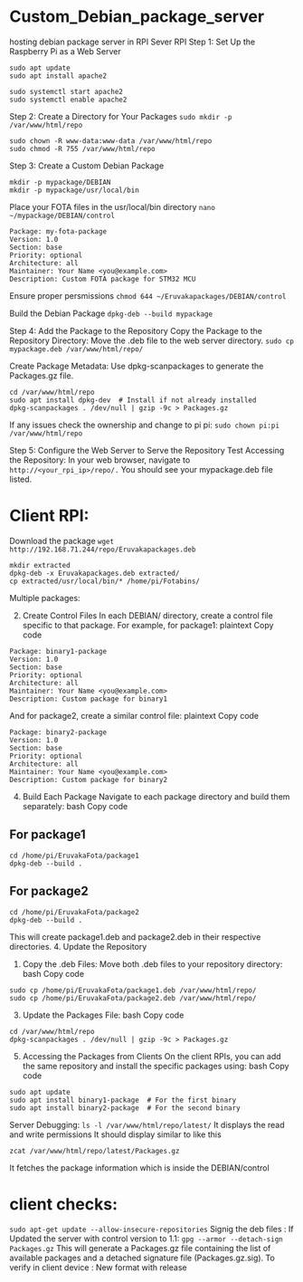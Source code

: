 # Custom_Debian_package_server
hosting debian package server in RPI 
Sever RPI
Step 1: Set Up the Raspberry Pi as a Web Server
```
sudo apt update
sudo apt install apache2
```
```
sudo systemctl start apache2
sudo systemctl enable apache2
```
Step 2: Create a Directory for Your Packages
`sudo mkdir -p /var/www/html/repo`
```
sudo chown -R www-data:www-data /var/www/html/repo
sudo chmod -R 755 /var/www/html/repo
```
Step 3: Create a Custom Debian Package
```
mkdir -p mypackage/DEBIAN
mkdir -p mypackage/usr/local/bin
```
Place your FOTA files in the usr/local/bin directory
`nano ~/mypackage/DEBIAN/control`
```
Package: my-fota-package
Version: 1.0
Section: base
Priority: optional
Architecture: all
Maintainer: Your Name <you@example.com>
Description: Custom FOTA package for STM32 MCU
```
Ensure proper persmissions
`chmod 644 ~/Eruvakapackages/DEBIAN/control`

Build the Debian Package
`dpkg-deb --build mypackage`

Step 4: Add the Package to the Repository
Copy the Package to the Repository Directory: Move the .deb file to the web server directory.
`sudo cp mypackage.deb /var/www/html/repo/`

Create Package Metadata: Use dpkg-scanpackages to generate the Packages.gz file.
```
cd /var/www/html/repo
sudo apt install dpkg-dev  # Install if not already installed
dpkg-scanpackages . /dev/null | gzip -9c > Packages.gz
```
If any issues check the ownership and change to pi pi:
`sudo chown pi:pi /var/www/html/repo`

Step 5: Configure the Web Server to Serve the Repository
Test Accessing the Repository: In your web browser, navigate to `http://<your_rpi_ip>/repo/.`
You should see your mypackage.deb file listed.
 
# **Client RPI:**
Download the package
`wget http://192.168.71.244/repo/Eruvakapackages.deb`

```
mkdir extracted
dpkg-deb -x Eruvakapackages.deb extracted/
cp extracted/usr/local/bin/* /home/pi/Fotabins/
 ```

Multiple packages:

 
2. Create Control Files
In each DEBIAN/ directory, create a control file specific to that package. For example, for package1:
plaintext
Copy code
```
Package: binary1-package
Version: 1.0
Section: base
Priority: optional
Architecture: all
Maintainer: Your Name <you@example.com>
Description: Custom package for binary1
```
And for package2, create a similar control file:
plaintext
Copy code
```
Package: binary2-package
Version: 1.0
Section: base
Priority: optional
Architecture: all
Maintainer: Your Name <you@example.com>
Description: Custom package for binary2
```
4. Build Each Package
Navigate to each package directory and build them separately:
bash
Copy code
## For package1
```
cd /home/pi/EruvakaFota/package1
dpkg-deb --build .
```
## For package2
```
cd /home/pi/EruvakaFota/package2
dpkg-deb --build .
```

This will create package1.deb and package2.deb in their respective directories.
4. Update the Repository
1.	Copy the .deb Files: Move both .deb files to your repository directory:
bash
Copy code
```
sudo cp /home/pi/EruvakaFota/package1.deb /var/www/html/repo/
sudo cp /home/pi/EruvakaFota/package2.deb /var/www/html/repo/
```
3.	Update the Packages File:
bash
Copy code
```
cd /var/www/html/repo
dpkg-scanpackages . /dev/null | gzip -9c > Packages.gz
```
5. Accessing the Packages from Clients
On the client RPIs, you can add the same repository and install the specific packages using:
bash
Copy code
```
sudo apt update
sudo apt install binary1-package  # For the first binary
sudo apt install binary2-package  # For the second binary
```

Server Debugging:
`ls -l /var/www/html/repo/latest/`
It displays the read and write permissions
It should display similar to like this 
 

`zcat /var/www/html/repo/latest/Packages.gz`

It fetches the package information which is inside the DEBIAN/control
# client  checks:
`sudo apt-get update --allow-insecure-repositories`
Signig the deb files :
If
Updated the server with control version to 1.1:
`gpg --armor --detach-sign Packages.gz`
This will generate a Packages.gz file containing the list of available packages and a detached signature file (Packages.gz.sig).
To verify in client device :
New format with release
 
